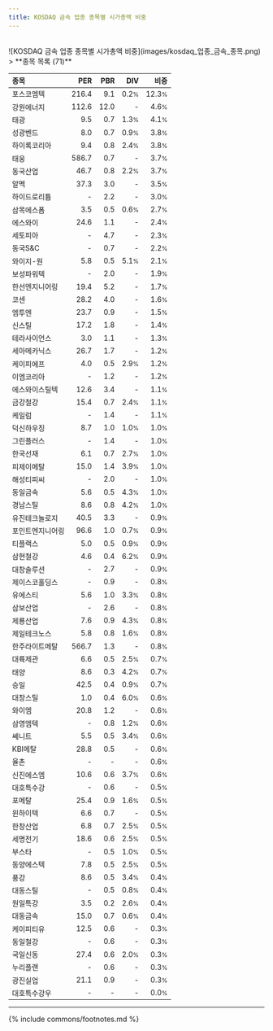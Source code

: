 ```yaml
---
title: KOSDAQ 금속 업종 종목별 시가총액 비중
---
```

<br>
![KOSDAQ 금속 업종 종목별 시가총액 비중](images/kosdaq_업종_금속_종목.png)
<br>
> **종목 목록 (71)**<a id="list"></a>

| **종목** | **PER** | **PBR** | **DIV** | **비중** |
| :------- | ------: | ------: | ------: | -------: |
| 포스코엠텍 | 216.4 | 9.1 | 0.2<small>%</small> | 12.3<small>%</small> |
| 강원에너지 | 112.6 | 12.0 | - | 4.6<small>%</small> |
| 태광 | 9.5 | 0.7 | 1.3<small>%</small> | 4.1<small>%</small> |
| 성광벤드 | 8.0 | 0.7 | 0.9<small>%</small> | 3.8<small>%</small> |
| 하이록코리아 | 9.4 | 0.8 | 2.4<small>%</small> | 3.8<small>%</small> |
| 태웅 | 586.7 | 0.7 | - | 3.7<small>%</small> |
| 동국산업 | 46.7 | 0.8 | 2.2<small>%</small> | 3.7<small>%</small> |
| 알멕 | 37.3 | 3.0 | - | 3.5<small>%</small> |
| 하이드로리튬 | - | 2.2 | - | 3.0<small>%</small> |
| 삼목에스폼 | 3.5 | 0.5 | 0.6<small>%</small> | 2.7<small>%</small> |
| 에스와이 | 24.6 | 1.1 | - | 2.4<small>%</small> |
| 세토피아 | - | 4.7 | - | 2.3<small>%</small> |
| 동국S&C | - | 0.7 | - | 2.2<small>%</small> |
| 와이지-원 | 5.8 | 0.5 | 5.1<small>%</small> | 2.1<small>%</small> |
| 보성파워텍 | - | 2.0 | - | 1.9<small>%</small> |
| 한선엔지니어링 | 19.4 | 5.2 | - | 1.7<small>%</small> |
| 코센 | 28.2 | 4.0 | - | 1.6<small>%</small> |
| 엠투엔 | 23.7 | 0.9 | - | 1.5<small>%</small> |
| 신스틸 | 17.2 | 1.8 | - | 1.4<small>%</small> |
| 테라사이언스 | 3.0 | 1.1 | - | 1.3<small>%</small> |
| 세아메카닉스 | 26.7 | 1.7 | - | 1.2<small>%</small> |
| 케이피에프 | 4.0 | 0.5 | 2.9<small>%</small> | 1.2<small>%</small> |
| 이엠코리아 | - | 1.2 | - | 1.2<small>%</small> |
| 에스와이스틸텍 | 12.6 | 3.4 | - | 1.1<small>%</small> |
| 금강철강 | 15.4 | 0.7 | 2.4<small>%</small> | 1.1<small>%</small> |
| 케일럼 | - | 1.4 | - | 1.1<small>%</small> |
| 덕신하우징 | 8.7 | 1.0 | 1.0<small>%</small> | 1.0<small>%</small> |
| 그린플러스 | - | 1.4 | - | 1.0<small>%</small> |
| 한국선재 | 6.1 | 0.7 | 2.7<small>%</small> | 1.0<small>%</small> |
| 피제이메탈 | 15.0 | 1.4 | 3.9<small>%</small> | 1.0<small>%</small> |
| 해성티피씨 | - | 2.0 | - | 1.0<small>%</small> |
| 동일금속 | 5.6 | 0.5 | 4.3<small>%</small> | 1.0<small>%</small> |
| 경남스틸 | 8.6 | 0.8 | 4.2<small>%</small> | 1.0<small>%</small> |
| 유진테크놀로지 | 40.5 | 3.3 | - | 0.9<small>%</small> |
| 포인트엔지니어링 | 96.6 | 1.0 | 0.7<small>%</small> | 0.9<small>%</small> |
| 티플랙스 | 5.0 | 0.5 | 0.9<small>%</small> | 0.9<small>%</small> |
| 삼현철강 | 4.6 | 0.4 | 6.2<small>%</small> | 0.9<small>%</small> |
| 대창솔루션 | - | 2.7 | - | 0.9<small>%</small> |
| 제이스코홀딩스 | - | 0.9 | - | 0.8<small>%</small> |
| 유에스티 | 5.6 | 1.0 | 3.3<small>%</small> | 0.8<small>%</small> |
| 삼보산업 | - | 2.6 | - | 0.8<small>%</small> |
| 제룡산업 | 7.6 | 0.9 | 4.3<small>%</small> | 0.8<small>%</small> |
| 제일테크노스 | 5.8 | 0.8 | 1.6<small>%</small> | 0.8<small>%</small> |
| 한주라이트메탈 | 566.7 | 1.3 | - | 0.8<small>%</small> |
| 대륙제관 | 6.6 | 0.5 | 2.5<small>%</small> | 0.7<small>%</small> |
| 태양 | 8.6 | 0.3 | 4.2<small>%</small> | 0.7<small>%</small> |
| 승일 | 42.5 | 0.4 | 0.9<small>%</small> | 0.7<small>%</small> |
| 대창스틸 | 1.0 | 0.4 | 6.0<small>%</small> | 0.6<small>%</small> |
| 와이엠 | 20.8 | 1.2 | - | 0.6<small>%</small> |
| 삼영엠텍 | - | 0.8 | 1.2<small>%</small> | 0.6<small>%</small> |
| 쎄니트 | 5.5 | 0.5 | 3.4<small>%</small> | 0.6<small>%</small> |
| KBI메탈 | 28.8 | 0.5 | - | 0.6<small>%</small> |
| 율촌 | - | - | - | 0.6<small>%</small> |
| 신진에스엠 | 10.6 | 0.6 | 3.7<small>%</small> | 0.6<small>%</small> |
| 대호특수강 | - | 0.6 | - | 0.5<small>%</small> |
| 포메탈 | 25.4 | 0.9 | 1.6<small>%</small> | 0.5<small>%</small> |
| 윈하이텍 | 6.6 | 0.7 | - | 0.5<small>%</small> |
| 한창산업 | 6.8 | 0.7 | 2.5<small>%</small> | 0.5<small>%</small> |
| 세명전기 | 18.6 | 0.6 | 2.5<small>%</small> | 0.5<small>%</small> |
| 부스타 | - | 0.5 | 1.0<small>%</small> | 0.5<small>%</small> |
| 동양에스텍 | 7.8 | 0.5 | 2.5<small>%</small> | 0.5<small>%</small> |
| 풍강 | 8.6 | 0.5 | 3.4<small>%</small> | 0.4<small>%</small> |
| 대동스틸 | - | 0.5 | 0.8<small>%</small> | 0.4<small>%</small> |
| 원일특강 | 3.5 | 0.2 | 2.6<small>%</small> | 0.4<small>%</small> |
| 대동금속 | 15.0 | 0.7 | 0.6<small>%</small> | 0.4<small>%</small> |
| 케이피티유 | 12.5 | 0.6 | - | 0.3<small>%</small> |
| 동일철강 | - | 0.6 | - | 0.3<small>%</small> |
| 국일신동 | 27.4 | 0.6 | 2.0<small>%</small> | 0.3<small>%</small> |
| 누리플랜 | - | 0.6 | - | 0.3<small>%</small> |
| 광진실업 | 21.1 | 0.9 | - | 0.3<small>%</small> |
| 대호특수강우 | - | - | - | 0.0<small>%</small> |

---
{% include commons/footnotes.md %}